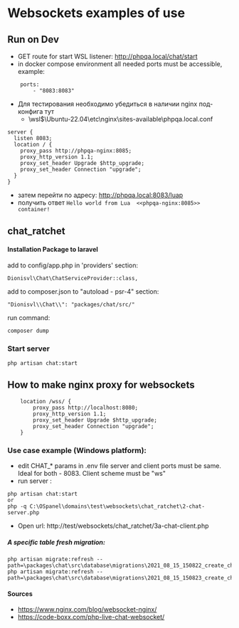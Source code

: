 # Websockets examples of use

## Run on Dev

- GET route for start WSL listener: http://phpqa.local/chat/start
- in docker compose environment all needed ports must be accessible, example:

```
    ports:
        - "8083:8083"
```
- Для тестирования необходимо убедиться в наличии nginx под-конфига тут
  - \\wsl$\Ubuntu-22.04\etc\nginx\sites-available\phpqa.local.conf
```
server {
  listen 8083;
  location / {
    proxy_pass http://phpqa-nginx:8085;
    proxy_http_version 1.1;
    proxy_set_header Upgrade $http_upgrade;
    proxy_set_header Connection "upgrade";
  }
}
```

- затем перейти по адресу: http://phpqa.local:8083/luap
- получить ответ ``` Hello world from Lua  <<phpqa-nginx:8085>> container! ```

## chat_ratchet

#### Installation Package to laravel

add to config/app.php in 'providers' section:

```
Dionisvl\Chat\ChatServiceProvider::class,
```

add to composer.json to "autoload - psr-4" section:
```
"Dionisvl\\Chat\\": "packages/chat/src/"
```

run command:
```
composer dump
```

### Start server
```
php artisan chat:start
```

## How to make nginx proxy for websockets
```
    location /wss/ {
        proxy_pass http://localhost:8080;
        proxy_http_version 1.1;
        proxy_set_header Upgrade $http_upgrade;
        proxy_set_header Connection "upgrade";
    }
```

### Use case example (Windows platform):

- edit CHAT_* params in .env file
  server and client ports must be same.
  Ideal for both - 8083.
  Client scheme must be "ws"
- run server :
```
php artisan chat:start
or
php -q C:\OSpanel\domains\test\websockets\chat_ratchet\2-chat-server.php
```

- Open url:
  http://test/websockets/chat_ratchet/3a-chat-client.php

##### A specific table fresh migration:

```
php artisan migrate:refresh --path=\packages\chat\src\database\migrations\2021_08_15_150822_create_chat_users_table.php
php artisan migrate:refresh --path=\packages\chat\src\database\migrations\2021_08_15_150823_create_chat_messages_table.php
```

#### Sources

- https://www.nginx.com/blog/websocket-nginx/
- https://code-boxx.com/php-live-chat-websocket/

